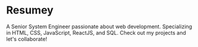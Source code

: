 # Resumey
A Senior System Engineer passionate about web development. Specializing in HTML, CSS, JavaScript, ReactJS, and SQL. Check out my projects and let's collaborate!

